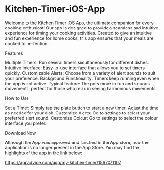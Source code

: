 # Kitchen-Timer-iOS-App
Welcome to the Kitchen Timer iOS App, the ultimate companion for every cooking enthusiast! Our app is designed to provide a seamless and intuitive experience for timing your cooking activities. Created to give an intuitive and fun experience for home cooks, this app ensures that your meals are cooked to perfection.

Features

Multiple Timers: Run several timers simultaneously for different dishes.
Intuitive Interface: Easy-to-use interface that allows you to set timers quickly.
Customizable Alerts: Choose from a variety of alert sounds to suit your preference.
Background Functionality: Timers keep running even when the app is not active.
Typical feature: The pots move in fun and sinuous movements, perfect for those who relax in seeing harmonious movements

How to Use

Set a Timer: Simply tap the plate button to start a new timer. Adjust the time as needed for your dish.
Customize Alerts: Go to settings to select your preferred alert sound.
Customize Colour: Go to settings to select the colour interface you prefer.

Download Now

Although the App was approved and lunched in the App store, now the application is no longer present in the App Store.
You may find the highlights of the app in the link below:


https://appadvice.com/app/my-kitchen-timer/1567371107

